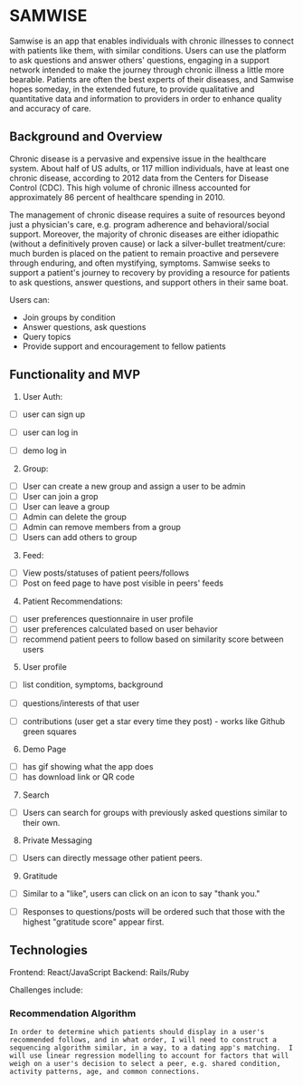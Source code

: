 # SAMWISE

Samwise is an app that enables individuals with chronic illnesses to connect with patients like them, with similar conditions. Users can use the platform to ask questions and answer others' questions, engaging in a support network intended to make the journey through chronic illness a little more bearable. Patients are often the best experts of their diseases, and Samwise hopes someday, in the extended future, to provide qualitative and quantitative data and information to providers in order to enhance quality and accuracy of care.  

## Background and Overview 

Chronic disease is a pervasive and expensive issue in the healthcare system. About half of US adults, or 117 million individuals, have at least one chronic disease, according to 2012 data from the Centers for Disease Control (CDC). This high volume of chronic illness accounted for approximately 86 percent of healthcare spending in 2010.

The management of chronic disease requires a suite of resources beyond just a physician's care, e.g. program adherence and behavioral/social support. Moreover, the majority of chronic diseases are either idiopathic (without a definitively proven cause) or lack a silver-bullet treatment/cure: much burden is placed on the patient to remain proactive and persevere through enduring, and often mystifying, symptoms. Samwise seeks to support a patient's journey to recovery by providing a resource for patients to ask questions, answer questions, and support others in their same boat.


Users can: 
  * Join groups by condition
  * Answer questions, ask questions
  * Query topics 
  * Provide support and encouragement to fellow patients
 
## Functionality and MVP

1. User Auth: 
  - [ ] user can sign up
  - [ ] user can log in
  - [ ] demo log in


2. Group:
  - [ ] User can create a new group and assign a user to be admin
  - [ ] User can join a grop
  - [ ] User can leave a group
  - [ ] Admin can delete the group
  - [ ] Admin can remove members from a group
  - [ ] Users can add others to group
  
3. Feed:
  - [ ] View posts/statuses of patient peers/follows
  - [ ] Post on feed page to have post visible in peers' feeds

4. Patient Recommendations:
  - [ ] user preferences questionnaire in user profile
  - [ ] user preferences calculated based on user behavior
  - [ ] recommend patient peers to follow based on similarity score between users

5. User profile 
  - [ ] list condition, symptoms, background
  - [ ] questions/interests of that user
  - [ ] contributions (user get a star every time they post) - works like Github green squares

  
6.  Demo Page
  - [ ] has gif showing what the app does
  - [ ] has download link or QR code
  
7. Search
  - [ ] Users can search for groups with previously asked questions similar to their own.

8. Private Messaging
  - [ ] Users can directly message other patient peers.

9. Gratitude
  - [ ] Similar to a "like", users can click on an icon to say "thank you." 
  - [ ] Responses to questions/posts will be ordered such that those with the highest "gratitude score" appear first.
  

## Technologies 

Frontend: React/JavaScript 
Backend: Rails/Ruby 

Challenges include: 

  ### Recommendation Algorithm 
    In order to determine which patients should display in a user's recommended follows, and in what order, I will need to construct a sequencing algorithm similar, in a way, to a dating app's matching.  I will use linear regression modelling to account for factors that will weigh on a user's decision to select a peer, e.g. shared condition, activity patterns, age, and common connections. 
